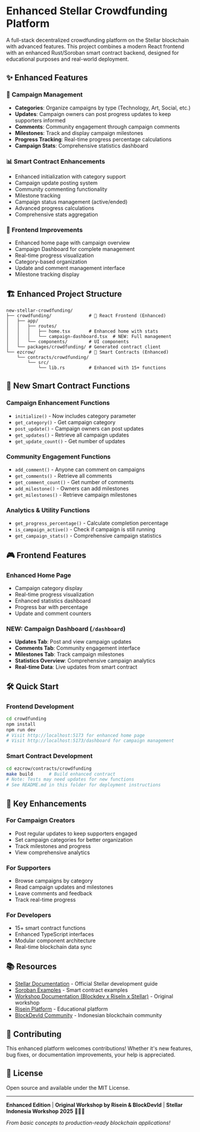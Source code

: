 # Enhanced Stellar Crowdfunding Platform

A full-stack decentralized crowdfunding platform on the Stellar blockchain with advanced features. This project combines a modern React frontend with an enhanced Rust/Soroban smart contract backend, designed for educational purposes and real-world deployment.

## ✨ Enhanced Features

### 🎯 **Campaign Management**
- **Categories**: Organize campaigns by type (Technology, Art, Social, etc.)
- **Updates**: Campaign owners can post progress updates to keep supporters informed
- **Comments**: Community engagement through campaign comments
- **Milestones**: Track and display campaign milestones
- **Progress Tracking**: Real-time progress percentage calculations
- **Campaign Stats**: Comprehensive statistics dashboard

### 📊 **Smart Contract Enhancements**
- Enhanced initialization with category support
- Campaign update posting system
- Community commenting functionality
- Milestone tracking
- Campaign status management (active/ended)
- Advanced progress calculations
- Comprehensive stats aggregation

### 🎨 **Frontend Improvements**
- Enhanced home page with campaign overview
- Campaign Dashboard for complete management
- Real-time progress visualization
- Category-based organization
- Update and comment management interface
- Milestone tracking display

## 🏗️ Enhanced Project Structure

```text
new-stellar-crowdfunding/
├── crowdfunding/              # 🎨 React Frontend (Enhanced)
│   ├── app/
│   │   ├── routes/
│   │   │   ├── home.tsx       # Enhanced home with stats
│   │   │   └── campaign-dashboard.tsx  # NEW: Full management
│   │   └── components/        # UI components
│   └── packages/crowdfunding/ # Generated contract client
└── ezcrow/                    # 🚀 Smart Contracts (Enhanced)
    └── contracts/crowdfunding/
        └── src/
            └── lib.rs         # Enhanced with 15+ functions
```

## 🚀 New Smart Contract Functions

### **Campaign Enhancement Functions**
- `initialize()` - Now includes category parameter
- `get_category()` - Get campaign category
- `post_update()` - Campaign owners can post updates
- `get_updates()` - Retrieve all campaign updates
- `get_update_count()` - Get number of updates

### **Community Engagement Functions**
- `add_comment()` - Anyone can comment on campaigns
- `get_comments()` - Retrieve all comments
- `get_comment_count()` - Get number of comments
- `add_milestone()` - Owners can add milestones
- `get_milestones()` - Retrieve campaign milestones

### **Analytics & Utility Functions**
- `get_progress_percentage()` - Calculate completion percentage
- `is_campaign_active()` - Check if campaign is still running
- `get_campaign_stats()` - Comprehensive campaign statistics

## 🎮 Frontend Features

### **Enhanced Home Page**
- Campaign category display
- Real-time progress visualization
- Enhanced statistics dashboard
- Progress bar with percentage
- Update and comment counters

### **NEW: Campaign Dashboard** (`/dashboard`)
- **Updates Tab**: Post and view campaign updates
- **Comments Tab**: Community engagement interface
- **Milestones Tab**: Track campaign milestones
- **Statistics Overview**: Comprehensive campaign analytics
- **Real-time Data**: Live updates from smart contract

## 🛠️ Quick Start

### **Frontend Development**

```bash
cd crowdfunding
npm install
npm run dev
# Visit http://localhost:5173 for enhanced home page
# Visit http://localhost:5173/dashboard for campaign management
```

### **Smart Contract Development**

```bash
cd ezcrow/contracts/crowdfunding
make build      # Build enhanced contract
# Note: Tests may need updates for new functions
# See README.md in this folder for deployment instructions
```

## 🎯 Key Enhancements

### **For Campaign Creators**
- Post regular updates to keep supporters engaged
- Set campaign categories for better organization
- Track milestones and progress
- View comprehensive analytics

### **For Supporters**
- Browse campaigns by category
- Read campaign updates and milestones
- Leave comments and feedback
- Track real-time progress

### **For Developers**
- 15+ smart contract functions
- Enhanced TypeScript interfaces
- Modular component architecture
- Real-time blockchain data sync

## 📚 Resources

- [Stellar Documentation](https://developers.stellar.org/) - Official Stellar development guide
- [Soroban Examples](https://github.com/stellar/soroban-examples) - Smart contract examples
- [Workshop Documentation (Blockdev x RiseIn x Stellar)](https://blockdev-stellar.pages.dev) - Original workshop
- [Risein Platform](https://risein.com/) - Educational platform
- [BlockDevId Community](https://blockdev.id/) - Indonesian blockchain community

## 🤝 Contributing

This enhanced platform welcomes contributions! Whether it's new features, bug fixes, or documentation improvements, your help is appreciated.

## 📄 License

Open source and available under the MIT License.

---

**Enhanced Edition** | **Original Workshop by Risein & BlockDevId** | **Stellar Indonesia Workshop 2025** 🚀🇮🇩

*From basic concepts to production-ready blockchain applications!*
